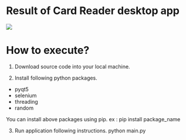 # Result of Card Reader desktop app
<a target = "_blank" href = "https://drive.google.com/file/d/127TU8vMQ3wYJSTKDQyz1njWRrfdSO1x1/view?usp=sharing"><img src="https://drive.google.com/file/d/127TU8vMQ3wYJSTKDQyz1njWRrfdSO1x1/view?usp=sharing"/></a>


# How to execute?
1. Download source code into your local machine.

2. Install following python packages.
- pyqt5
- selenium
- threading
- random

You can install above packages using pip.
ex : pip install package_name

3. Run application following instructions.
python main.py